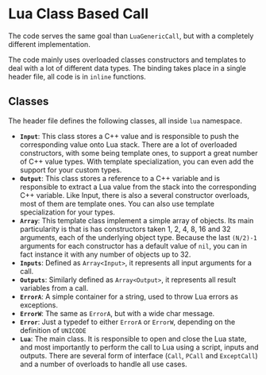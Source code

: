 Lua Class Based Call
====================

The code serves the same goal than `LuaGenericCall`, but with a completely
different implementation. 

The code mainly uses overloaded classes constructors and templates to deal with
a lot of different data types. The binding takes place in a single header file,
all code is in `inline` functions.

Classes
-------

The header file defines the following classes, all inside `lua` namespace.

* __`Input`__: This class stores a C++ value and is responsible to push the
               corresponding value onto Lua stack. There are a lot of overloaded
               constructors, with some being template ones, to support a great number
               of C++ value types. With template specialization, you can even add the
               support for your custom types.
* __`Output`__: This class stores a reference to a C++ variable and is responsible to 
                extract a Lua value from the stack into the corresponding C++ variable.
                Like Input, there is also a several constructor overloads, most of them
                are template ones. You can also use template specialization for your types.
* __`Array`__:  This template class implement a simple array of objects. Its main particularity
                is that is has constructors taken 1, 2, 4, 8, 16 and 32 arguments, each of the
                underlying object type. Because the last `(N/2)-1` arguments for each constructor
                has a default value of `nil`, you can in fact instance it with any number of
                objects up to 32.
* __`Inputs`__: Defined as `Array<Input>`, it represents all input arguments for a call.
* __`Outputs`__: Similarly defined as `Array<Output>`, it represents all result variables from a call.
* __`ErrorA`__: A simple container for a string, used to throw Lua errors as exceptions.
* __`ErrorW`__: The same as `ErrorA`, but with a wide char message.
* __`Error`__: Just a typedef to either `ErrorA` or `ErrorW`, depending on the definition of `UNICODE`
* __`Lua`__: The main class. It is responsible to open and close the Lua state, and most importantly
             to perform the call to Lua using a script, inputs and outputs. There are several
             form of interface (`Call`, `PCall` and `ExceptCall`) and a number of overloads 
             to handle all use cases.
             
             
